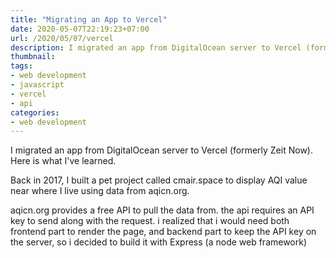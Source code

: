 ```yaml
---
title: "Migrating an App to Vercel"
date: 2020-05-07T22:19:23+07:00
url: /2020/05/07/vercel
description: I migrated an app from DigitalOcean server to Vercel (formerly Zeit Now). Here is what I've learned.
thumbnail:
tags:
- web development
- javascript
- vercel
- api
categories:
- web development
---
```


<p class="lead">
  I migrated an app from DigitalOcean server to Vercel (formerly Zeit Now). Here is what I've learned.
</p>

Back in 2017, I built a pet project called cmair.space to display AQI value
near where I live
using data from aqicn.org.

aqicn.org provides a free API to pull the data from.
the api requires an API key to send along with the request.
i realized that i would need both frontend part to render the page,
and backend part to keep the API key on the server,
so i decided to build it with Express (a node web framework)

